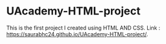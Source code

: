 # UAcademy-HTML-project

This is the first project I created using HTML AND CSS. Link : https://saurabhc24.github.io/UAcademy-HTML-project/. 
